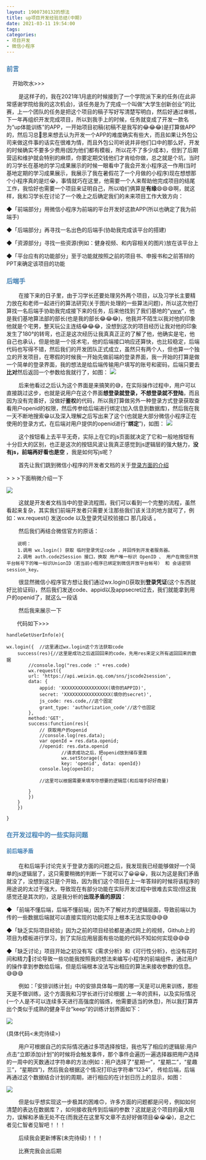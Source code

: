 ```yaml
---
layout: 1900730132的想法
title: up项目开发经验总结(中期)
date: 2021-03-11 19:54:00
tags: 
categories: 
- 项目开发
- 微信小程序
---
```


### <font color="#4682B4">前言 </font>

&nbsp;&nbsp;&nbsp;&nbsp;开始吹水>>>

&nbsp;&nbsp;&nbsp;&nbsp;&nbsp;&nbsp;&nbsp;&nbsp;是这样子的，我在2021年1月底的时候接到了一个学院派下来的任务(在此非常感谢学院给我的这次机会)，该任务是为了完成一个叫做“大学生创新创业”的比赛，上一个团队的任务是把这个项目的稿子写好写清楚写明白，然后好通过审核，下一年再组织开发完成项目，所以到我手上的时候，任务就变成了开发一款名为“up体能训练”的APP，一开始项目初稿(初稿不是我写的😂😂😂)是打算做APP的，然后习总🤔思来想去认为开发一个APP的难度确实有些大，而且如果让外包公司来做这件事的话实在很难为情，而且外包公司听说并非他们口中的那么好，开发的时候确实不要多少费用(因为他们都有模板，所以花不了多少成本)，但到了后期营运和维护就会特别的麻烦，你要定期交钱他们才肯给你做，总之就是个坑，当时的习学长在基地的学习成果展示的时候一眼看中了我会开发小程序这一作用(当时基地定期的学习成果展示，我展示了我在暑假花了一个月做的小程序)现在想想那个小程序真的是烂😭，事情就巧在这里，他需要一个人来帮助他完成项目的结尾工作，我恰好也需要一个项目来证明自己，所以咱们俩算是**有缘**😄😄😄啊，就这样，我和习学长在讨论了一个晚上之后确定我们的未来项目工作大致方向：

◆「前端部分」用微信小程序为前端的平台开发好这款APP(所以也确定了我为前端手)


◆「后端部分」再寻找一名出色的后端手(协助我完成该平台的搭建)


◆「资源部分」寻找一些资源(例如：健身视频、和内容相关的图片)放在该平台上


◆「平台应有的功能部分」至于功能就按照之前的项目书、申报书和之前答辩的PPT来确定该项目的功能


### <font color="#4682B4">后端手 </font>


&nbsp;&nbsp;&nbsp;&nbsp;&nbsp;&nbsp;&nbsp;&nbsp;在接下来的日子里，由于习学长还要处理另外两个项目，以及习学长主要精力放在和老师一起进行的算法研究(关于图片处理的一些算法问题)，所以这次他打算找一名后端手协助我完成接下来的任务，后来他找到了我们基地的“<a href="https://yww52.com/">yww</a>”，他是我们基地算法部的部长(也是我的部长😂😂😂)，他我并不陌生以我对他的印象他就是个宅男，整天玩公主连结😂😂😂，没想到这次的项目经历让我对他的印象发生了180°的转弯，也正是这次经历让我真真正正的了解了他，他确实是宅，他自己也承认，但是他是一个技术宅，他的后端接口响应还算快，也比较稳定，后端代码也写得不错，然后我们的开发团队正式成立，虽然只有两个人，但也算一个独立的开发项目，在寒假的时候我一开始先做前端的登录界面，我一开始的打算是做一个简单的登录界面，我的想法是给后端传输用户填写的账号和密码，后端只要去**比对**然后返回一个参数给我就行了，如图：
![](https://7.dusays.com/2021/03/11/4b8efdd75448d.png)



&nbsp;&nbsp;&nbsp;&nbsp;&nbsp;&nbsp;&nbsp;&nbsp;后来他看过之后认为这个界面是来搞笑的😅，在实际操作过程中，用户可以直接跳过这步，也就是说用户在这个界面**想登录就登录，不想登录就不登陆**，而且因为没有完善好，没做好**鉴权**的代码，所以我打算做另外一种登录方式登录获取查看用户openid的权限，然后传参给后端进行绑定(加入信息到数据库)，然后我在我一天不断地搜索😁以及深入理解之后写出来了这个(也就是大部分微信小程序正在使用的登录方式，在后端对用户提供的openid进行“**绑定**”)，如图：
![](https://7.dusays.com/2021/03/11/7398f79646043.png)

&nbsp;&nbsp;&nbsp;&nbsp;&nbsp;&nbsp;&nbsp;&nbsp;这个按钮看上去平平无奇，实际上在它的js页面就决定了它和一般地按钮有十分巨大的区别，也正是这次的按钮风波让我真正感觉到js逻辑层的强大魅力，**没有js，前端再好看也是空** ，我是如何写js呢？



&nbsp;&nbsp;&nbsp;&nbsp;&nbsp;&nbsp;&nbsp;&nbsp;首先让我们跳到微信小程序的开发者文档的关于<a href="https://developers.weixin.qq.com/miniprogram/dev/framework/open-ability/login.html">登录方面的介绍</a>

  \> \> \>下面稍微介绍一下



 ![](https://7.dusays.com/2021/03/11/59fd7f44267ee.png)

 &nbsp;&nbsp;&nbsp;&nbsp;&nbsp;&nbsp;&nbsp;&nbsp;这就是开发者文档当中的登录流程图，我们可以看到一个完整的流程，虽然看起来复杂，其实我们前端开发者只需要关注那些我们该关注的地方就可了，例如：wx.request() 发送code 以及登录凭证校验接口 那几段话 。

  &nbsp;&nbsp;&nbsp;&nbsp;&nbsp;&nbsp;&nbsp;&nbsp;然后我们再结合微信官方的原话：


        说明：
        1.调用 wx.login() 获取 临时登录凭证code ，并回传到开发者服务器。
        2.调用 auth.code2Session 接口，换取 用户唯一标识 OpenID 、 用户在微信开放平台帐号下的唯一标识UnionID（若当前小程序已绑定到微信开放平台帐号） 和 会话密钥 session_key。


 &nbsp;&nbsp;&nbsp;&nbsp;&nbsp;&nbsp;&nbsp;&nbsp;很显然微信小程序官方想让我们通过wx.login()获取到**登录凭证**(这个东西就好比验证码)，然后我们发送code、appid以及appsecret过去，我们就能拿到用户的openid了，就这么一段话

 
 &nbsp;&nbsp;&nbsp;&nbsp;&nbsp;&nbsp;&nbsp;&nbsp;然后我来展示一下


 &nbsp; &nbsp; &nbsp; &nbsp;代码如下>>>

    handleGetUserInfo(e){

    wx.login({  //这里通过wx.login这个方法获取code
        success(res){//这里是成功之后返回回来的code，先用res来定义所有返回回来的数据
            //console.log("res.code :" +res.code)
            wx.request({
            url: 'https://api.weixin.qq.com/sns/jscode2session',
            data: {
                appid: 'XXXXXXXXXXXXXXXXX(填你的APPID)',
                secret: 'XXXXXXXXXXXXXXXXX(填你的secret)',
                js_code: res.code,//这个固定
                grant_type: 'authorization_code'//这个也固定
            },
            method:'GET',
            success:function(res){
                // 获取用户的openid
                //console.log(res.data);
                var openId = res.data.openid;
                //openid: res.data.openid
                        //请求成功之后，把openid放到储存里面
                        wx.setStorage({
                        key: 'openid', data: openId})
                console.log(openId);

                //这里可以根据需要来填写你想要的逻辑层(和后端手好好商量)
                
            }
            })
        }
        })
        
    }


###  <font color="#4682B4">在开发过程中的一些实际问题 </font>


#### <font color="#4682B4">前后端矛盾</font>


 &nbsp;&nbsp;&nbsp;&nbsp;&nbsp;&nbsp;&nbsp;&nbsp;在和后端手讨论完关于登录方面的问题之后，我发现我已经能够做好一个简单的js逻辑层了，这只需要稍微的判断一下就可以了😀😀😀，我以为这是我们矛盾就没了，没想到这只是个开始，因为我们这个项目在上一年答辩的时候将该程序的用途说的太过于强大，导致现在有部分功能在实际开发过程中很难去实现(但这我感觉还是其次的)，这是我分析的**出现矛盾的原因**：
 

 ◆ 「前端不懂后端，后端不懂前端」因为不了解对方的逻辑层面，导致前端以为传的一些数据后端就可以直接实现的功能实际上根本无法实现😅😅😅

 ◆「缺乏实际项目经验」因为之前的项目经验都是通过网上的视频，Github上的项目为模板进行学习，到了实际应用层面有些功能的代码不知如何实现😅😅😅
 

 ◆「缺乏讨论」项目开始之初没有写《需求分析》和《可行性分析》，也没有花时间和精力🧠讨论导致一些功能我按照我的想法来编写小程序的前端组件，通过用户的操作拿到参数给后端，但是后端根本没法写出相应的算法来接收参数的信息。😅😅😅


   &nbsp;&nbsp;&nbsp;&nbsp;&nbsp;&nbsp;&nbsp;&nbsp;例如：「安排训练计划」中的安排具体每一周的哪一天是可以用来训练，那些天是不做训练，这个方面我和习学长进行讨论根据 上一年的资料，以及实际情况(一个人是不可以连续多天进行高强度的锻炼，他需要适当的休息)，所以我打算弄出个类似于成熟的健身平台“keep”的训练计划界面如下：

![](https://7.dusays.com/2021/03/11/ebf3646dde785.png)

(具体代码<未完待续>)

 &nbsp;&nbsp;&nbsp;&nbsp;&nbsp;&nbsp;&nbsp;&nbsp;用户可根据自己的实际情况通过多项选择按钮，我也写了相应的逻辑层:用户点击“立即添加计划”的时候将会触发事件，那个事件会遍历一遍选择器把用户选择的一周中的天数通过字符串的方法(例如：用户选择了“星期一”，“星期二”，“星趣三”，“星期四”)，然后我会根据这个情况打印出字符串“1234”， 传给后端，后端再通过这个数据结合计划的周期，进行相应的在计划日历上的显示，如图：


![](https://7.dusays.com/2021/03/11/4edcd51dfa868.png)


 &nbsp;&nbsp;&nbsp;&nbsp;&nbsp;&nbsp;&nbsp;&nbsp;但是似乎想实现这一步极其的困难🙃，许多方面的问题都是问号，例如如何清楚的表达在数据库？，如何接收我传到后端的参数？这就是这个项目的最大阻力，误解和矛盾无处不在(而我还在这里写文章不去好好做项目😭😭😭)，总之仁者见仁智者见智吧！！！



  &nbsp;&nbsp;&nbsp;&nbsp;&nbsp;&nbsp;&nbsp;&nbsp;后续我会更新博客(未完待续)！！！


  
  &nbsp;&nbsp;&nbsp;&nbsp;&nbsp;&nbsp;&nbsp;&nbsp;比赛完我会出后期



  